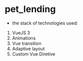 # pet_lending
* the stack of technologies used:
1) VueJS 3
2) Animations
3) Vue transition
4) Adaptive layout
5) Custom Vue Diretive
